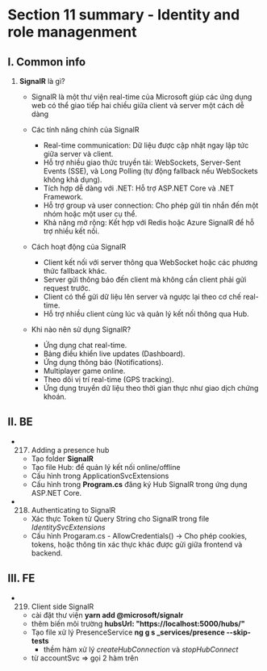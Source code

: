 # **Section 11 summary** - Identity and role managenment

## I. Common info

1. **SignalR** là gì?

   - SignalR là một thư viện real-time của Microsoft giúp các ứng dụng web có thể giao tiếp hai chiều giữa client và server một cách dễ dàng

   - Các tính năng chính của SignalR

     - Real-time communication: Dữ liệu được cập nhật ngay lập tức giữa server và client.
     - Hỗ trợ nhiều giao thức truyền tải: WebSockets, Server-Sent Events (SSE), và Long Polling (tự động fallback nếu WebSockets không khả dụng).
     - Tích hợp dễ dàng với .NET: Hỗ trợ ASP.NET Core và .NET Framework.
     - Hỗ trợ group và user connection: Cho phép gửi tin nhắn đến một nhóm hoặc một user cụ thể.
     - Khả năng mở rộng: Kết hợp với Redis hoặc Azure SignalR để hỗ trợ nhiều kết nối.

   - Cách hoạt động của SignalR

     - Client kết nối với server thông qua WebSocket hoặc các phương thức fallback khác.
     - Server gửi thông báo đến client mà không cần client phải gửi request trước.
     - Client có thể gửi dữ liệu lên server và ngược lại theo cơ chế real-time.
     - Hỗ trợ nhiều client cùng lúc và quản lý kết nối thông qua Hub.

   - Khi nào nên sử dụng SignalR?
     - Ứng dụng chat real-time.
     - Bảng điều khiển live updates (Dashboard).
     - Ứng dụng thông báo (Notifications).
     - Multiplayer game online.
     - Theo dõi vị trí real-time (GPS tracking).
     - Ứng dụng truyền dữ liệu theo thời gian thực như giao dịch chứng khoán.

## II. BE

- 217. Adding a presence hub

  - Tạo folder **SignalR**
  - Tạo file Hub: để quản lý kết nối online/offline
  - Cấu hình trong ApplicationSvcExtensions
  - Cấu hình trong **Program.cs** đăng ký Hub SignalR trong ứng dụng ASP.NET Core.

- 218. Authenticating to SignalR
  - Xác thực Token từ Query String cho SignalR trong file _IdentitySvcExtensions_
  - Cấu hình Progaram.cs - AllowCredentials() → Cho phép cookies, tokens, hoặc thông tin xác thực khác được gửi giữa frontend và backend.

## III. FE

- 219. Client side SignalR
  - cài đặt thư viện **yarn add @microsoft/signalr**
  - thêm biến môi trường **hubsUrl: "https://localhost:5000/hubs/"**
  - Tạo file xử lý PresenceService **ng g s \_services/presence --skip-tests**
    - thềm hàm xử lý _createHubConnection_ và _stopHubConnect_
  - từ accountSvc => gọi 2 hàm trên
